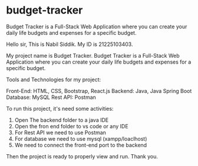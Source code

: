 # budget-tracker
Budget Tracker is a Full-Stack Web Application where you can create your daily life budgets and expenses for a specific budget.

Hello sir, 
This is Nabil Siddik. My ID is 21225103403.

My project name is Budget Tracker. Budget Tracker is a Full-Stack Web Application where you can create your daily life budgets and expenses for a specific budget.

Tools and Technologies for my project: 

Front-End: HTML, CSS, Bootstrap, React.js
Backend: Java, Java Spring Boot
Database: MySQL
Rest API: Postman



To run this project, it's need some activities:
1. Open The backend folder to a java IDE
2. Open the fron end folder to vs code or any IDE
3. For Rest API we need to use Postman
4. For database we need to use mysql (xampp/loaclhost)
5. We need to connect the front-end port to the backend

Then the project is ready to properly view and run.
Thank you.
